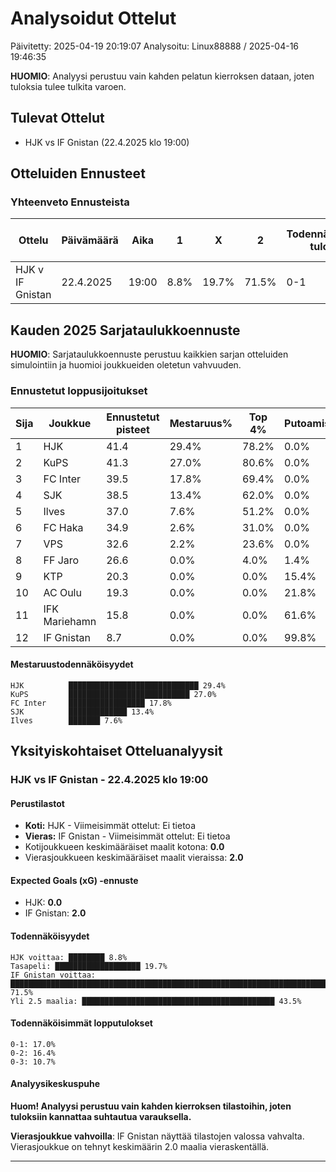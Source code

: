 # Analysoidut Ottelut

Päivitetty: 2025-04-19 20:19:07
Analysoitu: Linux88888 / 2025-04-16 19:46:35

**HUOMIO**: Analyysi perustuu vain kahden pelatun kierroksen dataan, joten tuloksia tulee tulkita varoen.

## Tulevat Ottelut
- HJK vs IF Gnistan (22.4.2025 klo 19:00)

## Otteluiden Ennusteet
### Yhteenveto Ennusteista
| Ottelu | Päivämäärä | Aika | 1 | X | 2 | Todennäköisin tulos | Yli 2.5 maalia | xG (Koti-Vieras) |
|--------|-----------|------|---|---|---|-------------------|---------------|----------------|
| HJK v IF Gnistan | 22.4.2025 | 19:00 | 8.8% | 19.7% | 71.5% | 0-1 | 43.5% | 0.0-2.0 |

## Kauden 2025 Sarjataulukkoennuste

**HUOMIO**: Sarjataulukkoennuste perustuu kaikkien sarjan otteluiden simulointiin ja huomioi joukkueiden oletetun vahvuuden.

### Ennustetut loppusijoitukset
| Sija | Joukkue | Ennustetut pisteet | Mestaruus% | Top 4% | Putoamisvaara% |
|------|---------|-------------------|-----------|--------|---------------|
| 1 | HJK | 41.4 | 29.4% | 78.2% | 0.0% |
| 2 | KuPS | 41.3 | 27.0% | 80.6% | 0.0% |
| 3 | FC Inter | 39.5 | 17.8% | 69.4% | 0.0% |
| 4 | SJK | 38.5 | 13.4% | 62.0% | 0.0% |
| 5 | Ilves | 37.0 | 7.6% | 51.2% | 0.0% |
| 6 | FC Haka | 34.9 | 2.6% | 31.0% | 0.0% |
| 7 | VPS | 32.6 | 2.2% | 23.6% | 0.0% |
| 8 | FF Jaro | 26.6 | 0.0% | 4.0% | 1.4% |
| 9 | KTP | 20.3 | 0.0% | 0.0% | 15.4% |
| 10 | AC Oulu | 19.3 | 0.0% | 0.0% | 21.8% |
| 11 | IFK Mariehamn | 15.8 | 0.0% | 0.0% | 61.6% |
| 12 | IF Gnistan | 8.7 | 0.0% | 0.0% | 99.8% |

#### Mestaruustodennäköisyydet
```
HJK          █████████████████████████████ 29.4%
KuPS         ███████████████████████████ 27.0%
FC Inter     █████████████████ 17.8%
SJK          █████████████ 13.4%
Ilves        ███████ 7.6%
```

## Yksityiskohtaiset Otteluanalyysit

### HJK vs IF Gnistan - 22.4.2025 klo 19:00

#### Perustilastot
- **Koti:** HJK - Viimeisimmät ottelut: Ei tietoa
- **Vieras:** IF Gnistan - Viimeisimmät ottelut: Ei tietoa
- Kotijoukkueen keskimääräiset maalit kotona: **0.0**
- Vierasjoukkueen keskimääräiset maalit vieraissa: **2.0**

#### Expected Goals (xG) -ennuste
- HJK: **0.0**
- IF Gnistan: **2.0**

#### Todennäköisyydet
```
HJK voittaa: ████████ 8.8%
Tasapeli: ███████████████████ 19.7%
IF Gnistan voittaa: ███████████████████████████████████████████████████████████████████████ 71.5%
Yli 2.5 maalia: ███████████████████████████████████████████ 43.5%
```

#### Todennäköisimmät lopputulokset
```
0-1: 17.0%
0-2: 16.4%
0-3: 10.7%
```

#### Analyysikeskuspuhe
**Huom! Analyysi perustuu vain kahden kierroksen tilastoihin, joten tuloksiin kannattaa suhtautua varauksella.**

**Vierasjoukkue vahvoilla**: IF Gnistan näyttää tilastojen valossa vahvalta. Vierasjoukkue on tehnyt keskimäärin 2.0 maalia vieraskentällä.

---

